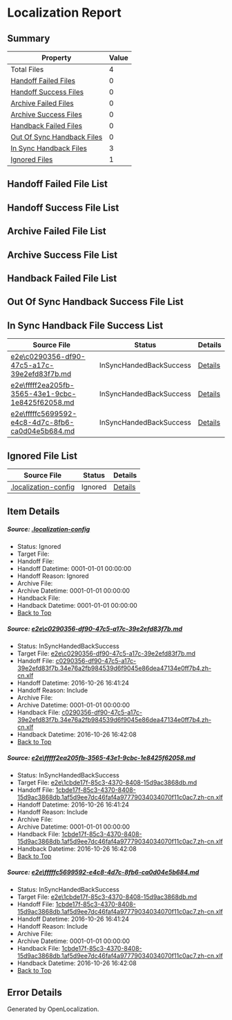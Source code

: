 # <a name='report-top'></a> Localization Report

## Summary
 Property | Value 
 -------- | ----- 
 Total Files | 4
[ Handoff Failed Files ](#handoff-failed-list)| 0
[ Handoff Success Files ](#handoff-success-list)| 0
[ Archive Failed Files ](#archive-failed-list)| 0
[ Archive Success Files ](#archive-success-list)| 0
[ Handback Failed Files ](#handback-failed-list)| 0
[ Out Of Sync Handback Files ](#outofsync-handback-success-list)| 0
[ In Sync Handback Files ](#insync-handback-success-list)| 3
[ Ignored Files ](#ignored-list)| 1

## <a name='handoff-failed-list'></a> Handoff Failed File List

## <a name='handoff-success-list'></a> Handoff Success File List

## <a name='archive-failed-list'></a> Archive Failed File List

## <a name='archive-success-list'></a> Archive Success File List

## <a name='handback-failed-list'></a> Handback Failed File List

## <a name='outofsync-handback-success-list'></a> Out Of Sync Handback Success File List

## <a name='insync-handback-success-list'></a> In Sync Handback File Success List
 Source File | Status | Details 
 ----------- | ------ | ------- 
 [e2e\c0290356-df90-47c5-a17c-39e2efd83f7b.md](https://github.com/OpenLocalizationTestOrg/ol-test0/blob/27d65315f938b09dbd24194c059c5f832c4ee4ec/e2e/c0290356-df90-47c5-a17c-39e2efd83f7b.md) | InSyncHandedBackSuccess | [Details](#a3f63c66b850171c458d07482dd1b3dcfd8ff62a1)
 [e2e\fffff2ea205fb-3565-43e1-9cbc-1e8425f62058.md](https://github.com/OpenLocalizationTestOrg/ol-test0/blob/81eda21a25744907304be1f77b7d67ac32abe897/e2e/fffff2ea205fb-3565-43e1-9cbc-1e8425f62058.md) | InSyncHandedBackSuccess | [Details](#7fb0ad8446793536967f71116a5c2e601d1230e92)
 [e2e\fffffc5699592-e4c8-4d7c-8fb6-ca0d04e5b684.md](https://github.com/OpenLocalizationTestOrg/ol-test0/blob/81eda21a25744907304be1f77b7d67ac32abe897/e2e/fffffc5699592-e4c8-4d7c-8fb6-ca0d04e5b684.md) | InSyncHandedBackSuccess | [Details](#7fb0ad8446793536967f71116a5c2e601d1230e93)

## <a name='ignored-list'></a> Ignored File List
 Source File | Status | Details 
 ----------- | ------ | ------- 
 [.localization-config](https://github.com/OpenLocalizationTestOrg/ol-test0/blob/81eda21a25744907304be1f77b7d67ac32abe897/.localization-config) | Ignored | [Details](#c268a05ecaa7ec85942ed632c29928ee5bd6da8d0)

## Item Details
##### <a name='c268a05ecaa7ec85942ed632c29928ee5bd6da8d0'></a> Source: [.localization-config](https://github.com/OpenLocalizationTestOrg/ol-test0/blob/81eda21a25744907304be1f77b7d67ac32abe897/.localization-config)
* Status: Ignored
* Target File: 
* Handoff File: 
* Handoff Datetime: 0001-01-01 00:00:00
* Handoff Reason: Ignored
* Archive File: 
* Archive Datetime: 0001-01-01 00:00:00
* Handback File: 
* Handback Datetime: 0001-01-01 00:00:00
* [Back to Top](#report-top)

##### <a name='a3f63c66b850171c458d07482dd1b3dcfd8ff62a1'></a> Source: [e2e\c0290356-df90-47c5-a17c-39e2efd83f7b.md](https://github.com/OpenLocalizationTestOrg/ol-test0/blob/27d65315f938b09dbd24194c059c5f832c4ee4ec/e2e/c0290356-df90-47c5-a17c-39e2efd83f7b.md)
* Status: InSyncHandedBackSuccess
* Target File: [e2e\c0290356-df90-47c5-a17c-39e2efd83f7b.md](https://github.com/OpenLocalizationTestOrg/ol-test0-zhcn/blob/652ec0bd4262b5ad0723ef878e93477fb46fa154/e2e/c0290356-df90-47c5-a17c-39e2efd83f7b.md)
* Handoff File: [c0290356-df90-47c5-a17c-39e2efd83f7b.34e76a2fb984539d6f9045e86dea47134e0ff7b4.zh-cn.xlf](https://github.com/OpenLocalizationTestOrg/ol-test0-handoff/blob/0890dda4c1370d61fa3be0f307f4fe5663eff85d/ol-handoff/OpenLocalizationTestOrg/ol-test0-zhcn/shujia/ht/c0290356-df90-47c5-a17c-39e2efd83f7b.34e76a2fb984539d6f9045e86dea47134e0ff7b4.zh-cn.xlf)
* Handoff Datetime: 2016-10-26 16:41:24
* Handoff Reason: Include
* Archive File: 
* Archive Datetime: 0001-01-01 00:00:00
* Handback File: [c0290356-df90-47c5-a17c-39e2efd83f7b.34e76a2fb984539d6f9045e86dea47134e0ff7b4.zh-cn.xlf](https://github.com/OpenLocalizationTestOrg/ol-test0-handback/blob/82a25056ee2e9ca92a27ec04a3b4a45cb52f24cd/ol-handback/OpenLocalizationTestOrg/ol-test0-zhcn/shujia/ht/c0290356-df90-47c5-a17c-39e2efd83f7b.34e76a2fb984539d6f9045e86dea47134e0ff7b4.zh-cn.xlf)
* Handback Datetime: 2016-10-26 16:42:08
* [Back to Top](#report-top)

##### <a name='7fb0ad8446793536967f71116a5c2e601d1230e92'></a> Source: [e2e\fffff2ea205fb-3565-43e1-9cbc-1e8425f62058.md](https://github.com/OpenLocalizationTestOrg/ol-test0/blob/81eda21a25744907304be1f77b7d67ac32abe897/e2e/fffff2ea205fb-3565-43e1-9cbc-1e8425f62058.md)
* Status: InSyncHandedBackSuccess
* Target File: [e2e\1cbde17f-85c3-4370-8408-15d9ac3868db.md](https://github.com/OpenLocalizationTestOrg/ol-test0-zhcn/blob/652ec0bd4262b5ad0723ef878e93477fb46fa154/e2e/1cbde17f-85c3-4370-8408-15d9ac3868db.md)
* Handoff File: [1cbde17f-85c3-4370-8408-15d9ac3868db.1af5d9ee7dc46faf4a97779034034070f11c0ac7.zh-cn.xlf](https://github.com/OpenLocalizationTestOrg/ol-test0-handoff/blob/0890dda4c1370d61fa3be0f307f4fe5663eff85d/ol-handoff/OpenLocalizationTestOrg/ol-test0-zhcn/shujia/ht/1cbde17f-85c3-4370-8408-15d9ac3868db.1af5d9ee7dc46faf4a97779034034070f11c0ac7.zh-cn.xlf)
* Handoff Datetime: 2016-10-26 16:41:24
* Handoff Reason: Include
* Archive File: 
* Archive Datetime: 0001-01-01 00:00:00
* Handback File: [1cbde17f-85c3-4370-8408-15d9ac3868db.1af5d9ee7dc46faf4a97779034034070f11c0ac7.zh-cn.xlf](https://github.com/OpenLocalizationTestOrg/ol-test0-handback/blob/82a25056ee2e9ca92a27ec04a3b4a45cb52f24cd/ol-handback/OpenLocalizationTestOrg/ol-test0-zhcn/shujia/ht/1cbde17f-85c3-4370-8408-15d9ac3868db.1af5d9ee7dc46faf4a97779034034070f11c0ac7.zh-cn.xlf)
* Handback Datetime: 2016-10-26 16:42:08
* [Back to Top](#report-top)

##### <a name='7fb0ad8446793536967f71116a5c2e601d1230e93'></a> Source: [e2e\fffffc5699592-e4c8-4d7c-8fb6-ca0d04e5b684.md](https://github.com/OpenLocalizationTestOrg/ol-test0/blob/81eda21a25744907304be1f77b7d67ac32abe897/e2e/fffffc5699592-e4c8-4d7c-8fb6-ca0d04e5b684.md)
* Status: InSyncHandedBackSuccess
* Target File: [e2e\1cbde17f-85c3-4370-8408-15d9ac3868db.md](https://github.com/OpenLocalizationTestOrg/ol-test0-zhcn/blob/652ec0bd4262b5ad0723ef878e93477fb46fa154/e2e/1cbde17f-85c3-4370-8408-15d9ac3868db.md)
* Handoff File: [1cbde17f-85c3-4370-8408-15d9ac3868db.1af5d9ee7dc46faf4a97779034034070f11c0ac7.zh-cn.xlf](https://github.com/OpenLocalizationTestOrg/ol-test0-handoff/blob/0890dda4c1370d61fa3be0f307f4fe5663eff85d/ol-handoff/OpenLocalizationTestOrg/ol-test0-zhcn/shujia/ht/1cbde17f-85c3-4370-8408-15d9ac3868db.1af5d9ee7dc46faf4a97779034034070f11c0ac7.zh-cn.xlf)
* Handoff Datetime: 2016-10-26 16:41:24
* Handoff Reason: Include
* Archive File: 
* Archive Datetime: 0001-01-01 00:00:00
* Handback File: [1cbde17f-85c3-4370-8408-15d9ac3868db.1af5d9ee7dc46faf4a97779034034070f11c0ac7.zh-cn.xlf](https://github.com/OpenLocalizationTestOrg/ol-test0-handback/blob/82a25056ee2e9ca92a27ec04a3b4a45cb52f24cd/ol-handback/OpenLocalizationTestOrg/ol-test0-zhcn/shujia/ht/1cbde17f-85c3-4370-8408-15d9ac3868db.1af5d9ee7dc46faf4a97779034034070f11c0ac7.zh-cn.xlf)
* Handback Datetime: 2016-10-26 16:42:08
* [Back to Top](#report-top)


## Error Details

Generated by OpenLocalization.
